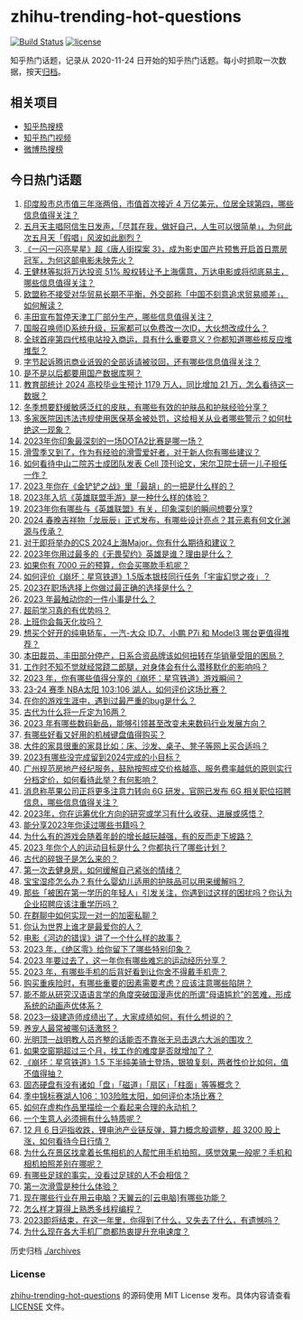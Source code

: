 # zhihu-trending-hot-questions

[![Build Status](https://github.com/justjavac/zhihu-trending-hot-questions/workflows/ci/badge.svg?branch=master)](https://github.com/justjavac/zhihu-trending-hot-questions/actions)
[![license](https://img.shields.io/github/license/justjavac/zhihu-trending-hot-questions)](https://github.com/justjavac/zhihu-trending-hot-questions/blob/master/LICENSE)

知乎热门话题，记录从 2020-11-24
日开始的知乎热门话题。每小时抓取一次数据，按天[归档](./archives)。

## 相关项目

- [知乎热搜榜](https://github.com/justjavac/zhihu-trending-top-search)
- [知乎热门视频](https://github.com/justjavac/zhihu-trending-hot-video)
- [微博热搜榜](https://github.com/justjavac/weibo-trending-hot-search)

## 今日热门话题

<!-- BEGIN -->
<!-- 最后更新时间 Thu Dec 07 2023 02:13:45 GMT+0800 (China Standard Time) -->

1. [印度股市总市值三年涨两倍，市值首次接近 4 万亿美元，位居全球第四，哪些信息值得关注？](https://www.zhihu.com/question/633560419)
1. [五月天主唱阿信生日发声，「尽其在我，做好自己，人生可以很简单」，为何此次五月天「假唱」风波如此剧烈？](https://www.zhihu.com/question/633535477)
1. [《一闪一闪亮星星》超《唐人街探案 3》，成为影史国产片预售开启首日票房冠军，为何这部电影未映先火？](https://www.zhihu.com/question/633532568)
1. [王健林等拟将万达投资 51% 股权转让予上海儒意，万达电影或将彻底易主，哪些信息值得关注？](https://www.zhihu.com/question/633578606)
1. [欧盟称不接受对华贸易长期不平衡，外交部称「中国不刻意追求贸易顺差」，如何解读？](https://www.zhihu.com/question/633573671)
1. [丰田宣布暂停天津工厂部分生产，哪些信息值得关注？](https://www.zhihu.com/question/633346896)
1. [国服召唤师ID系统升级，玩家都可以免费改一次ID，大伙想改成什么？](https://www.zhihu.com/question/633361428)
1. [全球首座第四代核电站投入商运，具有什么重要意义？你都知道哪些核反应堆堆型？](https://www.zhihu.com/question/633560820)
1. [字节起诉腾讯商业诋毁的全部诉请被驳回，还有哪些信息值得关注？](https://www.zhihu.com/question/633368823)
1. [是不是以后都要用国产数据库啊？](https://www.zhihu.com/question/628119216)
1. [教育部统计 2024 高校毕业生预计 1179 万人，同比增加 21 万，怎么看待这一数据？](https://www.zhihu.com/question/633396511)
1. [冬季想要舒缓敏感泛红的皮肤，有哪些有效的护肤品和护肤经验分享？](https://www.zhihu.com/question/630322847)
1. [多家医院因违法违规使用医保基金被处罚，这给相关从业者哪些警示？如何杜绝这一现象？](https://www.zhihu.com/question/633389690)
1. [2023年你印象最深刻的一场DOTA2比赛是哪一场？](https://www.zhihu.com/question/633429043)
1. [滑雪季又到了，作为有经验的滑雪爱好者，对于新人你有哪些建议？](https://www.zhihu.com/question/630059730)
1. [如何看待中山二院苏士成团队发表 Cell 顶刊论文，宋尔卫院士研一儿子担任一作？](https://www.zhihu.com/question/633543822)
1. [2023 年你在《金铲铲之战》里「最胡」的一把是什么样的？](https://www.zhihu.com/question/633418585)
1. [2023年入坑《英雄联盟手游》是一种什么样的体验？](https://www.zhihu.com/question/633418437)
1. [2023年你有哪些与《英雄联盟》有关，印象深刻的瞬间想要分享?](https://www.zhihu.com/question/633418367)
1. [2024 春晚吉祥物「龙辰辰」正式发布，有哪些设计亮点？其元素有何文化渊源与传承？](https://www.zhihu.com/question/633547293)
1. [对于即将举办的CS 2024上海Major，你有什么期待和建议？](https://www.zhihu.com/question/633384882)
1. [2023年你用过最多的《无畏契约》英雄是谁？理由是什么？](https://www.zhihu.com/question/633418505)
1. [如果你有 7000 元的预算，你会买哪款手机呢？](https://www.zhihu.com/question/630422885)
1. [如何评价《崩坏：星穹铁道》1.5版本银枝同行任务「宇宙幻觉之夜」？](https://www.zhihu.com/question/633541196)
1. [2023在职场选择上你做过最正确的选择是什么？](https://www.zhihu.com/question/632784334)
1. [2023 年最触动你的一件小事是什么？](https://www.zhihu.com/question/633551007)
1. [超前学习真的有优势吗？](https://www.zhihu.com/question/632387982)
1. [上班你会每天化妆吗？](https://www.zhihu.com/question/626833166)
1. [想买个好开的纯电轿车，一汽-大众 ID.7、小鹏 P7i 和 Model3 哪台更值得推荐？](https://www.zhihu.com/question/633617231)
1. [本田裁员、丰田部分停产，日系合资品牌该如何扭转在华销量受阻的困局？](https://www.zhihu.com/question/633214548)
1. [工作时不知不觉就经常跷二郎腿，对身体会有什么潜移默化的影响吗？](https://www.zhihu.com/question/630132663)
1. [2023 年，你有哪些值得分享的《崩坏：星穹铁道》游戏瞬间？](https://www.zhihu.com/question/633414033)
1. [23-24 赛季 NBA太阳 103:106 湖人，如何评价这场比赛？](https://www.zhihu.com/question/633523171)
1. [在你的游戏生涯中，遇到过最严重的bug是什么？](https://www.zhihu.com/question/630008109)
1. [古代为什么将一斤定为16两？](https://www.zhihu.com/question/633172439)
1. [2023 年有哪些数码新品，能够引领甚至改变未来数码行业发展方向？](https://www.zhihu.com/question/633578679)
1. [有哪些好看又好用的机械键盘值得购买？](https://www.zhihu.com/question/632456161)
1. [大件的家具很重的家具比如：床、沙发、桌子、凳子等网上买合适吗？](https://www.zhihu.com/question/439706144)
1. [2023有哪些没完成留到2024完成的小目标？](https://www.zhihu.com/question/633554567)
1. [广州规范房地产经纪服务，鼓励按照成交价格越高、服务费率越低的原则实行分档定价，如何看待此举？有何影响？](https://www.zhihu.com/question/633406702)
1. [消息称苹果公司正将更多注意力转向 6G 研发，官网已发布 6G 相关职位招聘信息，哪些信息值得关注？](https://www.zhihu.com/question/633339943)
1. [2023年，你在运筹优化方向的研究或学习有什么收获、进展或感悟？](https://www.zhihu.com/question/633069948)
1. [能分享2023年你读过哪些书籍吗？](https://www.zhihu.com/question/633545382)
1. [为什么有的游戏会随着年龄的增长越玩越强，有的反而走下坡路？](https://www.zhihu.com/question/633535077)
1. [2023 年你个人的运动目标是什么？你都执行了哪些计划？](https://www.zhihu.com/question/633293018)
1. [古代的碎银子是怎么来的？](https://www.zhihu.com/question/564087969)
1. [第一次去健身房，如何缓解自己紧张的情绪？](https://www.zhihu.com/question/632055975)
1. [宝宝湿疹怎么办？有什么婴幼儿适用的护肤品可以用来缓解吗？](https://www.zhihu.com/question/633222537)
1. [那些「被困在第一学历的年轻人」引发关注，你遇到过这样的困扰吗？你认为企业招聘应该注重学历吗？](https://www.zhihu.com/question/633358553)
1. [在群聊中如何实现一对一的加密私聊？](https://www.zhihu.com/question/633220785)
1. [你认为世界上谁才是最爱你的人？](https://www.zhihu.com/question/627624512)
1. [电影《河边的错误》讲了一个什么样的故事？](https://www.zhihu.com/question/627170582)
1. [2023 年，《绝区零》给你留下了哪些特别印象？](https://www.zhihu.com/question/633394620)
1. [2023 年要过去了，这一年你有哪些难忘的运动经历分享？](https://www.zhihu.com/question/633293009)
1. [2023 年，有哪些手机的后背好看到让你舍不得戴手机壳？](https://www.zhihu.com/question/633406695)
1. [购买重疾险时，有哪些重要的因素需要考虑？应该注意哪些陷阱？](https://www.zhihu.com/question/633242146)
1. [能不能从研究汉语语言学的角度突破国漫声优的所谓“母语尴尬”的苦难，形成系统的动画声优体系？](https://www.zhihu.com/question/632851556)
1. [2023一级建造师成绩出了，大家成绩如何，有什么想说的？](https://www.zhihu.com/question/633373705)
1. [养宠人最常被哪句话激怒？](https://www.zhihu.com/question/631475352)
1. [光明顶一战明教人员齐整的话能否不靠张无忌击退六大派的围攻？](https://www.zhihu.com/question/627150069)
1. [如果空窗期超过三个月，找工作的难度是否就增加了？](https://www.zhihu.com/question/632472638)
1. [《崩坏：星穹铁道》1.5 下半纯美骑士登场，银狼复刻，两者性价比如何，值不值得抽？](https://www.zhihu.com/question/633389063)
1. [固态硬盘有没有诸如「盘」「磁道」「扇区」「柱面」等等概念？](https://www.zhihu.com/question/632011675)
1. [季中锦标赛湖人106：103险胜太阳，如何评价本场比赛？](https://www.zhihu.com/question/633546983)
1. [如何在虚构作品里描绘一个看起来合理的永动机？](https://www.zhihu.com/question/626755827)
1. [一个生意人必须拥有什么特质呢？](https://www.zhihu.com/question/430383988)
1. [12 月 6 日沪指收跌，锂电池产业链反弹，算力概念股调整，超 3200 股上涨，如何看待今日行情？](https://www.zhihu.com/question/633519255)
1. [为什么在景区找拿着长焦相机的人帮忙用手机拍照，感觉效果一般呢？手机和相机拍照差别在哪呢？](https://www.zhihu.com/question/631931532)
1. [有哪些足球的事实，没看过足球的人不会相信？](https://www.zhihu.com/question/306957425)
1. [第一次滑雪是种什么体验？](https://www.zhihu.com/question/631725174)
1. [现在哪些行业在用云电脑？天翼云的[云电脑]有哪些功能？](https://www.zhihu.com/question/633342672)
1. [怎么样才算得上熟悉多线程编程？](https://www.zhihu.com/question/22375509)
1. [2023即将结束，在这一年里，你得到了什么，又失去了什么，有遗憾吗？](https://www.zhihu.com/question/633514130)
1. [为什么现在各大手机厂商都热衷提升充电速度？](https://www.zhihu.com/question/633142704)

<!-- END -->

历史归档 [./archives](./archives)

### License

[zhihu-trending-hot-questions](https://github.com/justjavac/zhihu-trending-hot-questions)
的源码使用 MIT License 发布。具体内容请查看 [LICENSE](./LICENSE) 文件。
